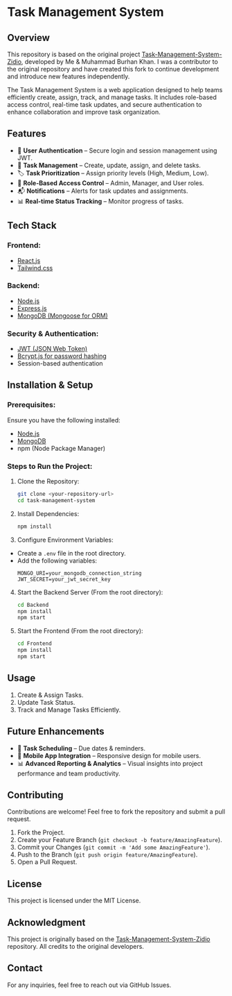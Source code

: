 # Task Management System

## Overview

This repository is based on the original project [Task-Management-System-Zidio](https://github.com/bk110306/Task-Management-System-Zidio), developed by Me & Muhammad Burhan Khan. I was a contributor to the original repository and have created this fork to continue development and introduce new features independently.

The Task Management System is a web application designed to help teams efficiently create, assign, track, and manage tasks. It includes role-based access control, real-time task updates, and secure authentication to enhance collaboration and improve task organization.

## Features

* 🔐 **User Authentication** – Secure login and session management using JWT.
* 📝 **Task Management** – Create, update, assign, and delete tasks.
* 🏷 **Task Prioritization** – Assign priority levels (High, Medium, Low).
* 👥 **Role-Based Access Control** – Admin, Manager, and User roles.
* 📬 **Notifications** – Alerts for task updates and assignments.
* 📊 **Real-time Status Tracking** – Monitor progress of tasks.

## Tech Stack

### Frontend:
* [React.js](https://reactjs.org/)
* [Tailwind.css](https://tailwindcss.com/)

### Backend:
* [Node.js](https://nodejs.org/)
* [Express.js](https://expressjs.com/)
* [MongoDB (Mongoose for ORM)](https://www.mongodb.com/)

### Security & Authentication:
* [JWT (JSON Web Token)](https://jwt.io/)
* [Bcrypt.js for password hashing](https://www.npmjs.com/package/bcryptjs)
* Session-based authentication

## Installation & Setup

### Prerequisites:

Ensure you have the following installed:

* [Node.js](https://nodejs.org/)
* [MongoDB](https://www.mongodb.com/docs/manual/tutorial/install-mongodb-on-windows/)
* npm (Node Package Manager)

### Steps to Run the Project:

1. Clone the Repository:
    ```sh
    git clone <your-repository-url>
    cd task-management-system
    ```

2. Install Dependencies:
    ```sh
    npm install
    ```

3. Configure Environment Variables:

* Create a `.env` file in the root directory.
* Add the following variables:
    ```
    MONGO_URI=your_mongodb_connection_string
    JWT_SECRET=your_jwt_secret_key
    ```

4. Start the Backend Server (From the root directory):
    ```sh
    cd Backend
    npm install
    npm start
    ```

5. Start the Frontend (From the root directory):
    ```sh
    cd Frontend
    npm install
    npm start
    ```

## Usage
1. Create & Assign Tasks.
2. Update Task Status.
3. Track and Manage Tasks Efficiently.

## Future Enhancements

* 📅 **Task Scheduling** – Due dates & reminders.
* 📱 **Mobile App Integration** – Responsive design for mobile users.
* 📊 **Advanced Reporting & Analytics** – Visual insights into project performance and team productivity.

## Contributing

Contributions are welcome! Feel free to fork the repository and submit a pull request.

1. Fork the Project.
2. Create your Feature Branch (`git checkout -b feature/AmazingFeature`).
3. Commit your Changes (`git commit -m 'Add some AmazingFeature'`).
4. Push to the Branch (`git push origin feature/AmazingFeature`).
5. Open a Pull Request.

## License

This project is licensed under the MIT License.

## Acknowledgment

This project is originally based on the [Task-Management-System-Zidio](https://github.com/bk110306/Task-Management-System-Zidio) repository. All credits to the original developers.

## Contact

For any inquiries, feel free to reach out via GitHub Issues.

<!-- MARKDOWN LINKS & IMAGES -->
[React.js]: https://img.shields.io/badge/React-20232A?style=for-the-badge&logo=react&logoColor=61DAFB
[React-url]: https://reactjs.org/

